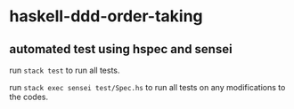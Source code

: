 # haskell-ddd-order-taking

## automated test using hspec and sensei

run `stack test` to run all tests.

run `stack exec sensei test/Spec.hs` to run all tests on any modifications to the codes.
